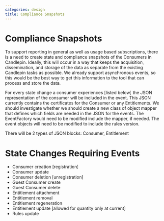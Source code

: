 ```yaml
---
categories: design
title: Compliance Snapshots
---
```

# Compliance Snapshots

To support reporting in general as well as usage based subscriptions, there is a need to create state and compliance snapshots of the Consumers in Candlepin. Ideally, this will occur in a way that keeps the acquisition, dissemination, and storage of the data as separate from the existing Candlepin tasks as possible. We already support asynchronous events, so this would be the best way to get this information to the tool that can process and store the data.

For every state change a consumer experiences [listed below] the JSON representation of the consumer will be included in the event. This JSON currently contains the certificates for the Consumer or any Entitlements. We should investigate whether we should create a new class of object mapper that defines which fields are needed in the JSON for the events. The EventFactory would need to be modified include the mapper, if needed. The event objects will need to be modified to include the rules version.

There will be 2 types of JSON blocks: Consumer, Entitlement

# State Changes Requiring Events

* Consumer creation [registration]
* Consumer update
* Consumer deletion [unregistration]
* Guest Consumer create
* Guest Consumer delete 
* Entitlement attachment
* Entitlement removal
* Entitlement regeneration
* Entitlement update [allowed for quantity only at current]
* Rules update


